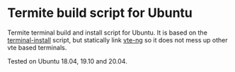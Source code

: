 Termite build script for Ubuntu
=====

Termite terminal build and install script for Ubuntu.
It is based on the [terminal-install](https://github.com/Corwind/termite-install/blob/master/termite-install.sh) script,
but statically link [vte-ng](https://github.com/thestinger/vte-ng) so it does not mess up other vte based terminals.

Tested on Ubuntu 18.04, 19.10 and 20.04.

